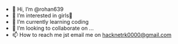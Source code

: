 - 👋 Hi, I’m @rohan639
- 👀 I’m interested in girls🤣
- 🌱 I’m currently learning coding
- 💞️ I’m looking to collaborate on ...
- 📫 How to reach me jst email me on hacknetrk0000@gmail.com

<!---
rohan639/rohan639 is a ✨ special ✨ repository because its `README.md` (this file) appears on your GitHub profile.
You can click the Preview link to take a look at your changes.
--->

